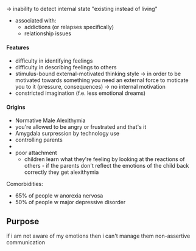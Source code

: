 -> inability to detect internal state 
"existing instead of living"
- associated with:
  - addictions (or relapses specifically) 
  - relationship issues
#### Features
- difficulty in identifying feelings
- difficulty in describing feelings to others
- stimulus-bound external-motivated thinking style
  -> in order to be motivated towards something you need an external force to moticate you to it (pressure, consequences) -> no internal motivation
- constricted imagination (f.e. less emotional dreams)
#### Origins 
-  Normative Male Alexithymia 
  - you're allowed to be angry or frustrated and that's it
- Amygdala surpression by technology use
- controlling parents
- 
- poor attachment
  - children learn what they're feeling by looking at the reactions of others - if the parents don't reflect the emotions of the child back correctly they get alexithymia

Comorbidities: 
- 65% of people w anorexia nervosa 
- 50% of people w major depressive disorder

Purpose 
- 
if  i am not aware of my emotions then i can't manage them 
non-assertive communication 


